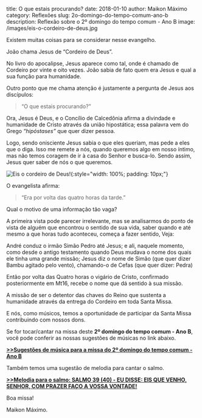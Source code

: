 ﻿title: O que estais procurando?
date: 2018-01-10
author: Maikon Máximo
category: Reflexões
slug: 2o-domingo-do-tempo-comum-ano-b
description: Reflexão sobre o 2º domingo do tempo comum - Ano B
image: /images/eis-o-cordeiro-de-deus.jpg

Existem muitas coisas para se considerar nesse evangelho.

João chama Jesus de “Cordeiro de Deus”.

No livro do apocalipse, Jesus aparece como tal,
onde é chamado de Cordeiro por vinte e oito vezes. 
João sabia de fato quem era Jesus e qual a sua função para humanidade.

Outro ponto que me chama atenção é justamente a pergunta de Jesus aos discípulos:

>“O que estais procurando?”

Ora, Jesus é Deus, e o Concílio de Calcedônia afirma
a divindade e humanidade de Cristo através da união hipostática;
essa palavra vem do Grego _“hipóstases”_ que quer dizer pessoa.

Logo, sendo onisciente Jesus sabia o que eles queriam, mas pede a eles que o diga.
Isso me remete a nós, quando queremos algo em nosso íntimo,
mas não temos coragem de ir à casa do Senhor e busca-lo.
Sendo assim, Jesus quer saber de nós o que queremos. 

![Eis o cordeiro de Deus!](/images/eis-o-cordeiro-de-deus.jpg){:style="width: 100%; padding: 10px;"}

O evangelista afirma: 

>“Era por volta das quatro horas da tarde.”

Qual o motivo de uma informação tão vaga?

A primeira vista pode parecer irrelevante,
mas se analisarmos do ponto de vista de alguém que encontrou o sentido de sua vida,
saber quando e até mesmo a que horas tudo aconteceu, começa a fazer sentido, Veja:

André conduz o irmão Simão Pedro até Jesus; e ali, naquele momento, 
como desde o antigo testamento quando Deus mudava o nome dos quais ele tinha uma grande missão;
Jesus diz o nome de Simão (que quer dizer Bambu agitado pelo vento),
chamando-o de Cefas (que quer dizer: Pedra)

Então por volta das Quatro horas o vigário de Cristo,
confirmado posteriormente em Mt16, recebe o nome que dá sentido à sua missão.

A missão de ser o detentor das chaves do Reino que sustenta a humanidade
através da entrega do Cordeiro em toda Santa Missa. 

E nós, como músicos, temos a oportunidade de participar da Santa Missa contribuindo com nossos dons.

Se for tocar/cantar na missa deste **2º domingo do tempo comum - Ano B**, 
você pode conferir as nossas sugestões de músicas no link abaixo.

[**>>Sugestões de música para a missa do 2º domingo do tempo comum - Ano B**](https://musicasparamissa.com.br/sugestoes-para/2o-domingo-do-tempo-comum-ano-b)

Também temos uma sugestão de melodia para cantar o salmo.

[**>>Melodia para o salmo: SALMO 39 (40) - EU DISSE: EIS QUE VENHO, SENHOR, COM PRAZER FAÇO A VOSSA VONTADE!**](https://musicasparamissa.com.br/musica/salmo-39-40-eu-disse-eis-que-venho-senhor-com-prazer-faco-a-vossa-vontade/)

Boa missa!

Maikon Máximo.

